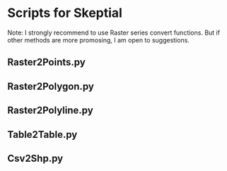 # Scripts for Skeptial

Note: I strongly recommend to use Raster series convert functions. But if other methods are more promosing, I am open to suggestions.

## Raster2Points.py

## Raster2Polygon.py

## Raster2Polyline.py

## Table2Table.py

## Csv2Shp.py
